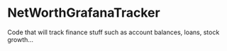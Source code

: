 # NetWorthGrafanaTracker
Code that will track finance stuff such as account balances, loans, stock growth...
